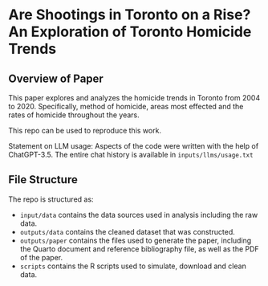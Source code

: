 # Are Shootings in Toronto on a Rise? An Exploration of Toronto Homicide Trends

## Overview of Paper

This paper explores and analyzes the homicide trends in Toronto from 2004 to 2020. Specifically, method of homicide,
areas most effected and the rates of homicide throughout the years.

This repo can be used to reproduce this work.

Statement on LLM usage: Aspects of the code were written with the help of ChatGPT-3.5. The entire chat history is available in `inputs/llms/usage.txt`

## File Structure

The repo is structured as:

-   `input/data` contains the data sources used in analysis including the raw data.
-   `outputs/data` contains the cleaned dataset that was constructed.
-   `outputs/paper` contains the files used to generate the paper, including the Quarto document and reference bibliography file, as well as the PDF of the paper. 
-   `scripts` contains the R scripts used to simulate, download and clean data.
